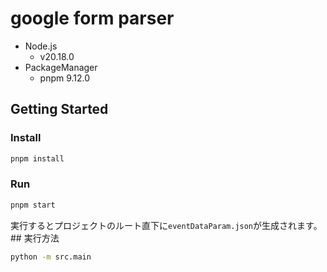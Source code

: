 # google form parser

- Node.js
  - v20.18.0
- PackageManager
  - pnpm 9.12.0

## Getting Started

### Install

```bash
pnpm install
```

### Run

```bash
pnpm start
```

実行するとプロジェクトのルート直下に`eventDataParam.json`が生成されます。## 実行方法

```bash
python -m src.main
```
